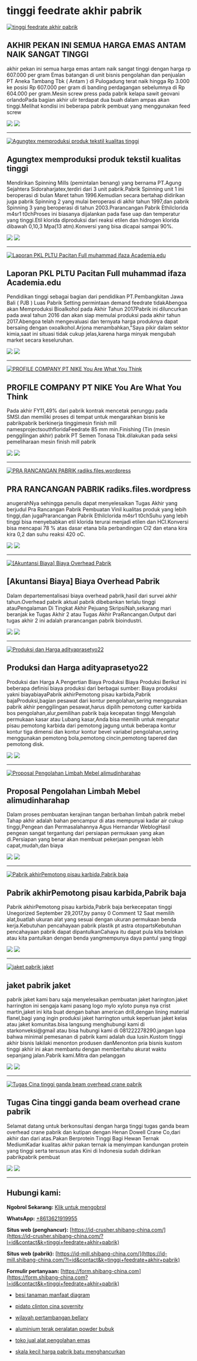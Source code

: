 # tinggi feedrate akhir pabrik

<a href="https://swt.shibang-china.com/?l=id&img&k=tinggi+feedrate+akhir+pabrik" target="_blank">![tinggi feedrate akhir pabrik](http://static.shibang-china.com/all-800x300/706.jpg)</a>

## AKHIR PEKAN INI SEMUA HARGA EMAS ANTAM NAIK SANGAT TINGGI
akhir pekan ini semua harga emas antam naik sangat tinggi dengan harga rp 607.000 per gram Emas batangan di unit bisnis pengolahan dan penjualan PT Aneka Tambang Tbk ( Antam ) di Pulogadung terat naik hingga Rp 3.000 ke posisi Rp 607.000 per gram di banding perdagangan sebelumnya di Rp 604.000 per gram.Mesin screw press pada pabrik kelapa sawit geovani orlandoPada bagian akhir ulir terdapat dua buah dalam ampas akan tinggi.Melihat kondisi ini beberapa pabrik pembuat yang menggunakan feed screw


<a href="https://whatsapp.shibangsoft.com/WhatsApp.php" target="_blank" title="WhatsApp">![](http://static.shibang-china.com/icon/whatsapp.png)</a> <a href="https://swt.shibang-china.com/?l=id&icon&k=tinggi+feedrate+akhir+pabrik" target="_blank">![](http://static.shibang-china.com/icon/chat-id.png)</a>

---

<a href="https://swt.shibang-china.com/?l=id&img&k=tinggi+feedrate+akhir+pabrik" target="_blank">![Agungtex memproduksi produk tekstil kualitas tinggi](http://static.shibang-china.com/all-800x300/1255.jpg)</a>

## Agungtex memproduksi produk tekstil kualitas tinggi
Mendirikan Spinning Mills (pemintalan benang) yang bernama PT.Agung Sejahtera Sidoraharjatex,terdiri dari 3 unit pabrik.Pabrik Spinning unit 1 ini beroperasi di bulan Maret tahun 1996.Kemudian secara bertahap didirikan juga pabrik Spinning 2 yang mulai beroperasi di akhir tahun 1997,dan pabrik Spinning 3 yang beroperasi di tahun 2003.Prarancangan Pabrik Ethilclorida m4sr1 t0chProses ini biasanya dijalankan pada fase uap dan temperatur yang tinggi.Etil klorida diproduksi dari reaksi etilen dan hidrogen klorida dibawah 0,10,3 Mpa(13 atm).Konversi yang bisa dicapai sampai 90%.


<a href="https://whatsapp.shibangsoft.com/WhatsApp.php" target="_blank" title="WhatsApp">![](http://static.shibang-china.com/icon/whatsapp.png)</a> <a href="https://swt.shibang-china.com/?l=id&icon&k=tinggi+feedrate+akhir+pabrik" target="_blank">![](http://static.shibang-china.com/icon/chat-id.png)</a>

---

<a href="https://swt.shibang-china.com/?l=id&img&k=tinggi+feedrate+akhir+pabrik" target="_blank">![Laporan PKL PLTU Pacitan Full muhammad ifaza Academia.edu](http://static.shibang-china.com/all-800x300/1032.jpg)</a>

## Laporan PKL PLTU Pacitan Full muhammad ifaza Academia.edu
Pendidikan tinggi sebagai bagian dari pendidikan PT.Pembangkitan Jawa Bali ( PJB ) Luas Pabrik Setting permintaan demand feedrate tidakAbengoa akan Memproduksi Bioalkohol pada Akhir Tahun 2017Pabrik ini diluncurkan pada awal tahun 2016 dan akan siap memulai produksi pada akhir tahun 2017.Abengoa telah mengevaluasi dan ternyata harga produknya dapat bersaing dengan oxoalkohol.Arjona menambahkan,"Saya pikir dalam sektor kimia,saat ini situasi tidak cukup jelas,karena harga minyak mengubah market secara keseluruhan.


<a href="https://whatsapp.shibangsoft.com/WhatsApp.php" target="_blank" title="WhatsApp">![](http://static.shibang-china.com/icon/whatsapp.png)</a> <a href="https://swt.shibang-china.com/?l=id&icon&k=tinggi+feedrate+akhir+pabrik" target="_blank">![](http://static.shibang-china.com/icon/chat-id.png)</a>

---

<a href="https://swt.shibang-china.com/?l=id&img&k=tinggi+feedrate+akhir+pabrik" target="_blank">![PROFILE COMPANY PT NIKE You Are What You Think](http://static.shibang-china.com/all-800x300/783.jpg)</a>

## PROFILE COMPANY PT NIKE You Are What You Think
Pada akhir FY11,49% dari pabrik kontrak mencetak perunggu pada SMSI.dan memiliki proses di tempat untuk mengarahkan bisnis ke pabrikpabrik berkinerja tinggimesin finish mill namesprojectsouthfloridaFeedrate 85 mm min.Finishing (Tin (mesin penggilingan akhir) pabrik PT Semen Tonasa Tbk.dilakukan pada seksi pemeliharaan mesin finish mill pabrik


<a href="https://whatsapp.shibangsoft.com/WhatsApp.php" target="_blank" title="WhatsApp">![](http://static.shibang-china.com/icon/whatsapp.png)</a> <a href="https://swt.shibang-china.com/?l=id&icon&k=tinggi+feedrate+akhir+pabrik" target="_blank">![](http://static.shibang-china.com/icon/chat-id.png)</a>

---

<a href="https://swt.shibang-china.com/?l=id&img&k=tinggi+feedrate+akhir+pabrik" target="_blank">![PRA RANCANGAN PABRIK radiks.files.wordpress](http://static.shibang-china.com/all-800x300/1345.jpg)</a>

## PRA RANCANGAN PABRIK radiks.files.wordpress
anugerahNya sehingga penulis dapat menyelesaikan Tugas Akhir yang berjudul Pra Rancangan Pabrik Pembuatan Vinil kualitas produk yang lebih tinggi,dan jugaPrarancangan Pabrik Ethilclorida m4sr1 t0chSuhu yang lebih tinggi bisa menyebabkan etil klorida terurai menjadi etilen dan HCl.Konversi bisa mencapai 78 % atas dasar etana bila perbandingan Cl2 dan etana kira kira 0,2 dan suhu reaksi 420 oC.


<a href="https://whatsapp.shibangsoft.com/WhatsApp.php" target="_blank" title="WhatsApp">![](http://static.shibang-china.com/icon/whatsapp.png)</a> <a href="https://swt.shibang-china.com/?l=id&icon&k=tinggi+feedrate+akhir+pabrik" target="_blank">![](http://static.shibang-china.com/icon/chat-id.png)</a>

---

<a href="https://swt.shibang-china.com/?l=id&img&k=tinggi+feedrate+akhir+pabrik" target="_blank">![[Akuntansi Biaya] Biaya Overhead Pabrik](http://static.shibang-china.com/all-800x300/884.jpg)</a>

## [Akuntansi Biaya] Biaya Overhead Pabrik
Dalam departementalisasi biaya overhead pabrik,hasil dari survei akhir tahun.Overhead pabrik aktual pabrik dibebankan terlalu tinggi atauPengalaman Di Tingkat Akhir Pejuang SkripsiNah,sekarang mari beranjak ke Tugas Akhir 2 atau Tugas Akhir PraRancangan.Output dari tugas akhir 2 ini adalah prarancangan pabrik bioindustri.


<a href="https://whatsapp.shibangsoft.com/WhatsApp.php" target="_blank" title="WhatsApp">![](http://static.shibang-china.com/icon/whatsapp.png)</a> <a href="https://swt.shibang-china.com/?l=id&icon&k=tinggi+feedrate+akhir+pabrik" target="_blank">![](http://static.shibang-china.com/icon/chat-id.png)</a>

---

<a href="https://swt.shibang-china.com/?l=id&img&k=tinggi+feedrate+akhir+pabrik" target="_blank">![Produksi dan Harga adityaprasetyo22](http://static.shibang-china.com/all-800x300/853.jpg)</a>

## Produksi dan Harga adityaprasetyo22
Produksi dan Harga A.Pengertian Biaya Produksi Biaya Produksi Berikut ini beberapa definisi biaya produksi dari berbagai sumber: Biaya produksi yakni biayabiayaPabrik akhirPemotong pisau karbida,Pabrik bajaProduksi,bagian pesawat dari kontur pengolahan,sering menggunakan pabrik akhir penggilingan pesawat,harus dipilih pemotong cutter karbida bos pengolahan,alur,pemilihan pabrik baja kecepatan tinggi Mengolah permukaan kasar atau Lubang kasar,Anda bisa memilih untuk mengatur pisau pemotong karbida dari pemotong jagung untuk beberapa kontur kontur tiga dimensi dan kontur kontur bevel variabel pengolahan,sering menggunakan pemotong bola,pemotong cincin,pemotong tapered dan pemotong disk.


<a href="https://whatsapp.shibangsoft.com/WhatsApp.php" target="_blank" title="WhatsApp">![](http://static.shibang-china.com/icon/whatsapp.png)</a> <a href="https://swt.shibang-china.com/?l=id&icon&k=tinggi+feedrate+akhir+pabrik" target="_blank">![](http://static.shibang-china.com/icon/chat-id.png)</a>

---

<a href="https://swt.shibang-china.com/?l=id&img&k=tinggi+feedrate+akhir+pabrik" target="_blank">![Proposal Pengolahan Limbah Mebel alimudinharahap](http://static.shibang-china.com/all-800x300/1121.jpg)</a>

## Proposal Pengolahan Limbah Mebel alimudinharahap
Dalam proses pembuatan kerajinan tangan berbahan limbah pabrik mebel Tahap akhir adalah bahan pencampur di atas mempunyai kadar air cukup tinggi,Pengean dan Permasalahannya Agus Hernandar WeblogHasil pengean sangat tergantung dari persiapan permukaan yang akan di.Persiapan yang benar akan membuat pekerjaan pengean lebih capat,mudah,dan biaya


<a href="https://whatsapp.shibangsoft.com/WhatsApp.php" target="_blank" title="WhatsApp">![](http://static.shibang-china.com/icon/whatsapp.png)</a> <a href="https://swt.shibang-china.com/?l=id&icon&k=tinggi+feedrate+akhir+pabrik" target="_blank">![](http://static.shibang-china.com/icon/chat-id.png)</a>

---

<a href="https://swt.shibang-china.com/?l=id&img&k=tinggi+feedrate+akhir+pabrik" target="_blank">![Pabrik akhirPemotong pisau karbida,Pabrik baja](http://static.shibang-china.com/all-800x300/181.jpg)</a>

## Pabrik akhirPemotong pisau karbida,Pabrik baja
Pabrik akhirPemotong pisau karbida,Pabrik baja berkecepatan tinggi Unegorized September 29,2017,by pansy 0 Comment 12 Saat memilih alat,buatlah ukuran alat yang sesuai dengan ukuran permukaan benda kerja.Kebutuhan pencahayaan pabrik plastik pt astra otopartsKebutuhan pencahayaan pabrik dapat dipantulkanCahaya itu dapat pula kita belokan atau kita pantulkan dengan benda yangmempunya daya pantul yang tinggi


<a href="https://whatsapp.shibangsoft.com/WhatsApp.php" target="_blank" title="WhatsApp">![](http://static.shibang-china.com/icon/whatsapp.png)</a> <a href="https://swt.shibang-china.com/?l=id&icon&k=tinggi+feedrate+akhir+pabrik" target="_blank">![](http://static.shibang-china.com/icon/chat-id.png)</a>

---

<a href="https://swt.shibang-china.com/?l=id&img&k=tinggi+feedrate+akhir+pabrik" target="_blank">![jaket pabrik jaket](http://static.shibang-china.com/all-800x300/1376.jpg)</a>

## jaket pabrik jaket
pabrik jaket kami baru saja menyelesaikan pembuatan jaket harington.jaket harrington ini sengaja kami pasang logo mylo xyloto punya nya crist martin,jaket ini kita buat dengan bahan american drill,dengan lining material flanel,bagi yang ingin produksi jaket harrington untuk keperluan jaket kelas atau jaket komunitas.bisa langsung menghubungi kami di starkonveksi@gmail atau bisa hubungi kami di 081222278290.jangan lupa bahwa minimal pemesanan di pabrik kami adalah dua lusin.Kustom tinggi akhir bisnis lakilaki menonton produsen danMenonton pria bisnis kustom tinggi akhir ini akan membantu dengan memberitahu akurat waktu sepanjang jalan.Pabrik kami.Mitra dan pelanggan


<a href="https://whatsapp.shibangsoft.com/WhatsApp.php" target="_blank" title="WhatsApp">![](http://static.shibang-china.com/icon/whatsapp.png)</a> <a href="https://swt.shibang-china.com/?l=id&icon&k=tinggi+feedrate+akhir+pabrik" target="_blank">![](http://static.shibang-china.com/icon/chat-id.png)</a>

---

<a href="https://swt.shibang-china.com/?l=id&img&k=tinggi+feedrate+akhir+pabrik" target="_blank">![Tugas Cina tinggi ganda beam overhead crane pabrik](http://static.shibang-china.com/all-800x300/643.jpg)</a>

## Tugas Cina tinggi ganda beam overhead crane pabrik
Selamat datang untuk berkonsultasi dengan harga tinggi tugas ganda beam overhead crane pabrik dan kutipan dengan Henan Dowell Crane Co,dari akhir dan dari atas.Pakan Berprotein Tinggi Bagi Hewan Ternak MediumKadar kualitas akhir pakan ternak ia menyimpan kandungan protein yang tinggi serta tersusun atas Kini di Indonesia sudah didirikan pabrikpabrik pembuat


<a href="https://whatsapp.shibangsoft.com/WhatsApp.php" target="_blank" title="WhatsApp">![](http://static.shibang-china.com/icon/whatsapp.png)</a> <a href="https://swt.shibang-china.com/?l=id&icon&k=tinggi+feedrate+akhir+pabrik" target="_blank">![](http://static.shibang-china.com/icon/chat-id.png)</a>

---
## Hubungi kami:

**Ngobrol Sekarang:** [Klik untuk mengobrol](https://swt.shibang-china.com?l=id&contact&k=tinggi+feedrate+akhir+pabrik)

**WhatsApp:**  [+8613621919955](https://whatsapp.shibangsoft.com/WhatsApp.php)

**Situs web (penghancur):** [https://id-crusher.shibang-china.com/](https://id-crusher.shibang-china.com/?l=id&contact&k=tinggi+feedrate+akhir+pabrik)

**Situs web (pabrik):** [https://id-mill.shibang-china.com/](https://id-mill.shibang-china.com/?l=id&contact&k=tinggi+feedrate+akhir+pabrik)

**Formulir pertanyaan:** [https://form.shibang-china.com](https://form.shibang-china.com?l=id&contact&k=tinggi+feedrate+akhir+pabrik)

* [besi tanaman manfaat diagram](../33/besi%20tanaman%20manfaat%20diagram.md)

* [pidato clinton cina sovernity](../31/pidato%20clinton%20cina%20sovernity.md)

* [wilayah pertambangan bellary](../31/wilayah%20pertambangan%20bellary.md)

* [aluminium terak peralatan powder bubuk](../34/aluminium%20terak%20peralatan%20powder%20bubuk.md)

* [toko jual alat pengolahan emas](../39/toko%20jual%20alat%20pengolahan%20emas.md)

* [skala kecil harga pabrik batu menghancurkan](../33/skala%20kecil%20harga%20pabrik%20batu%20menghancurkan.md)